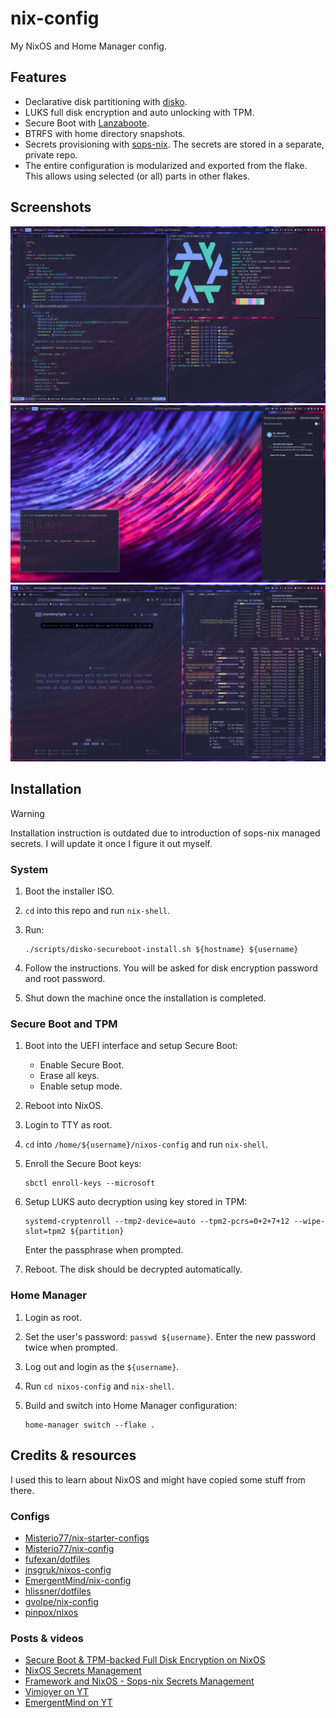 # nix-config

My NixOS and Home Manager config.

## Features

- Declarative disk partitioning with [disko](https://github.com/nix-community/disko).
- LUKS full disk encryption and auto unlocking with TPM.
- Secure Boot with [Lanzaboote](https://github.com/nix-community/lanzaboote).
- BTRFS with home directory snapshots.
- Secrets provisioning with [sops-nix](https://github.com/Mic92/sops-nix).
  The secrets are stored in a separate, private repo.
- The entire configuration is modularized and exported from the flake.
  This allows using selected (or all) parts in other flakes.

## Screenshots

![Screenshot of desktop with tiled terminal windows running neovim, neofetch and eza](./docs/images/screenshot_1.png)
![Screenshot of desktop with floating terminal window and sway notification center](./docs/images/screenshot_2.png)
![Screenshot of desktop with tiled firefox and terminal emulator running btop windows](./docs/images/screenshot_3.png)

## Installation

> [!WARNING]
> Installation instruction is outdated due to introduction of sops-nix managed secrets.
> I will update it once I figure it out myself.

### System

1. Boot the installer ISO.
2. `cd` into this repo and run `nix-shell`.
3. Run:

   ```shell
   ./scripts/disko-secureboot-install.sh ${hostname} ${username}
   ```

4. Follow the instructions. You will be asked for disk encryption password and root password.
5. Shut down the machine once the installation is completed.

### Secure Boot and TPM

1. Boot into the UEFI interface and setup Secure Boot:
   - Enable Secure Boot.
   - Erase all keys.
   - Enable setup mode.
2. Reboot into NixOS.
3. Login to TTY as root.
4. `cd` into `/home/${username}/nixos-config` and run `nix-shell`.
5. Enroll the Secure Boot keys:

   ```shell
   sbctl enroll-keys --microsoft
   ```

6. Setup LUKS auto decryption using key stored in TPM:

   ```shell
   systemd-cryptenroll --tmp2-device=auto --tpm2-pcrs=0+2+7+12 --wipe-slot=tpm2 ${partition}
   ```

   Enter the passphrase when prompted.

7. Reboot. The disk should be decrypted automatically.

### Home Manager

1. Login as root.
2. Set the user's password: `passwd ${username}`. Enter the new password twice when prompted.
3. Log out and login as the `${username}`.
4. Run `cd nixos-config` and `nix-shell`.
5. Build and switch into Home Manager configuration:

   ```shell
   home-manager switch --flake .
   ```

## Credits & resources

I used this to learn about NixOS and might have copied some stuff from there.

### Configs

- [Misterio77/nix-starter-configs](https://github.com/Misterio77/nix-starter-configs)
- [Misterio77/nix-config](https://github.com/Misterio77/nix-config)
- [fufexan/dotfiles](https://github.com/fufexan/dotfiles)
- [jnsgruk/nixos-config](https://github.com/jnsgruk/nixos-config)
- [EmergentMind/nix-config](https://github.com/EmergentMind/nix-config)
- [hlissner/dotfiles](https://github.com/hlissner/dotfiles)
- [gvolpe/nix-config](https://github.com/gvolpe/nix-config)
- [pinpox/nixos](https://github.com/pinpox/nixos)

### Posts & videos

- [Secure Boot & TPM-backed Full Disk Encryption on NixOS](https://jnsgr.uk/2024/04/nixos-secure-boot-tpm-fde/)
- [NixOS Secrets Management](https://unmovedcentre.com/posts/secrets-management/)
- [Framework and NixOS - Sops-nix Secrets Management](https://0xda.de/blog/2024/07/framework-and-nixos-sops-nix-secrets-management/#re-enabling-secure-boot)
- [Vimjoyer on YT](https://www.youtube.com/@vimjoyer)
- [EmergentMind on YT](https://www.youtube.com/@Emergent_Mind)
